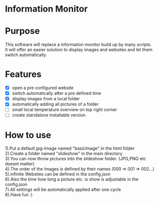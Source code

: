 # Information Monitor
  
# Purpose
This software will replace a information monitor build up by many scripts.  
It will offer an easier solution to display images and websites and let them switch automatically.  

# Features
  
- [x] open a pre configured website
- [x] switch automatically after a pre defined time
- [x] display images from a local folder
- [x] automatically adding all pictures of a folder
- [ ] small local temperature overview on top right corner
- [ ] create standalone installable version

# How to use  
  
1).Put a default jpg-Image named "basicImage" in the html folder  
2).Create a folder named "slideshow" in the main directory  
3).You can now throw pictures into the slideshow folder. (JPG,PNG etc doesnt matter)  
4).The order of the Images is defined by their names (000 => 001 => 002...)   
5).infinite Websites can be defined in the config.json  
6).Also the time how long a picture etc. is show is adjustable in the config.json  
7).All settings will be automatically applied after one cycle  
8).Have fun :)  
